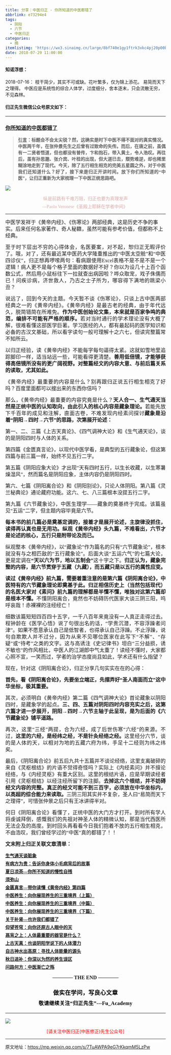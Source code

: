 ```yaml
---
title: 分享：中医归正 - 你所知道的中医都错了
abbrlink: e73294e4
tags:
  - 阴阳
  - 六节
  - 中医归正
categories:
  - 摘
itemlistimg: 'https://wx3.sinaimg.cn/large/8bf740e1gy1ftrk3xkc4pj20p00b7qn9.jpg'
date: 2018-07-29 11:00:00
---
```


#### 知诺浮想：
2018-07-16：
枝干简少，其实不可或缺。花叶繁多，仅为锦上添花。
易简而天下之理得。
中医应是系统性的综合人体学，过度细分，舍本逐末，只会流散无穷，不见森林。


#### 归正先生微信公众号原文如下：
---

###  [你所知道的中医都错了](https://mp.weixin.qq.com/s/7TuAWPA9eG7rKkqmM5LzPw "跳转至原文")



<div class="rich_media_content ">
                    <blockquote><p style="margin-top: 15px;text-align: justify;margin-bottom: 10px;"><span style="font-size: 16px;font-family: 仿宋;text-align: justify;text-decoration: underline;"><strong style="white-space: normal;"><span style="text-decoration: underline;font-family: 仿宋;text-align: justify;font-size: 14px;">引言</span></strong></span><span style="font-size: 16px;font-family: 仿宋;text-align: justify;"><strong style="white-space: normal;"><span style="font-family: 仿宋;text-align: justify;font-size: 14px;">：标题会不会太尖锐？然，这确实是时下中医不得不面对的真实情况。中医两千年，在张仲景先生之后曾有过致命的失传。而后，在唐之前，虽偶有一二贤者悟道，但也都没有普传，卞和抱石，带入黄土，令人浩叹。再往后，虽有孙思邈、张介宾、叶桂的出现，但大道已去，颓势难逆，却也稀里糊涂地走到了现代。今天，除了五行相生相克的完美五星圆之外，对于中医我们还知道什么？好了，接下来是归正开讲时间。放下你们所知道的“中医”，让归正重新为大家梳理一下中医正统思路吧。</span></strong></span></p></blockquote><p style="line-height: normal;"><img style="clear: both; display: block; margin:auto;" src="https://wx3.sinaimg.cn/large/8bf740e1gy1ftrk3xkc4pj20p00b7qn9.jpg" data-type="jpeg" data-w="900" style=""  /></p><p style="margin-top: 5px;margin-bottom: 5px;white-space: normal;text-align: center;line-height: normal;"><span style="color: rgb(215, 171, 169);font-family: 仿宋;font-size: 14px;">纵是前路有千难万阻，归正也要为真理发声</span></p><p style="margin-top: 5px;margin-bottom: 5px;white-space: normal;text-align: center;line-height: normal;"><span style="color: rgb(215, 171, 169);font-family: 仿宋;font-size: 14px;">---Paolo Veronese《圣殿上耶稣在学者中间》&nbsp;</span></p><hr  /><p style="margin-bottom: 5px;white-space: normal;text-align: left;margin-top: 15px;line-height: 1.5em;"><span style="font-family: 仿宋;font-size: 16px;text-align: justify;">中医学发祥于《黄帝内经》、《伤寒论》两部经典，这是历史不争的事实。后来任何名家著作、奇人秘籍，虽然可能有参考价值，但都称不上经典。</span></p><p style="margin-bottom: 15px;margin-top: 15px;text-align: justify;line-height: 1.5em;"><span style="font-family: 仿宋;font-size: 16px;text-align: justify;">至于时下层出不穷的心得体会，名医要案，对不起，恕归正无暇评价了。哦，对了，还有最近某中医药大学隆重推出的“中医太空舱”和“中医四诊仪”，归正想再啰嗦两句：看病跟使用Excel表格不是不是不是一个逻辑！病人更不是每个格子里面的数据好不好？你以为设几十上百个函数公式，然后用小鼠标往下一拉就查出病因啦？哗众取宠，戏子侏儒而已！问疾诊病，济世救人，乃古之士子所为，哪容得下满地的跳梁小丑？<br  /></span></p><p style="margin-bottom: 15px;margin-top: 15px;text-align: justify;line-height: 1.5em;"><span style="font-family: 仿宋;font-size: 16px;text-align: justify;">说远了，回到今天的主题。今天暂不谈《伤寒论</span><span style="font-size: 16px;font-family: 仿宋;text-align: justify;">》，只谈上古中医两部经典之一的《黄帝内经》。《黄帝内经》是最古老的经典，由于年代远久，脱简错简在所难免。<strong>作为中医创始论文集，本来就是百家争鸣的典范，编排不可能有严格的顺序。</strong>若对当时通行的学术理论没有大概了解，很难看懂这部医学巨著。学习医经的人，都有最起码的医学知识和必备的古汉文基础，所以看字读句一般可理解十之六七，但读完整篇常不知所云。</span></p><p style="margin-bottom: 15px;margin-top: 15px;text-align: justify;line-height: 1.5em;"><span style="font-size: 16px;font-family: 仿宋;text-align: justify;">以归正经验，读《黄帝内经》不能每字每句逼得太紧。这就如雪地里追踪脚印一样，适当站远一些，可能看得更清楚。<strong>善用低倍镜，才能够获得高倍镜所没有的更广阔视野。对整篇经文的内容大意、与前后篇关系的读取，尤其如此。</strong></span></p><p style="margin-bottom: 15px;margin-top: 15px;text-align: justify;line-height: 1.5em;"><span style="font-size: 16px;font-family: 仿宋;text-align: justify;">《黄帝内经》最重要的内容是什么？别再跟归正说五行相生相克了好吗？百度里面都可以搜出来的东西你信吗？</span></p><p style="margin-bottom: 15px;margin-top: 15px;text-align: justify;line-height: 1.5em;"><span style="font-size: 16px;font-family: 仿宋;text-align: justify;">那么，《黄帝内经》最重要的内容究竟是什么？<strong>天人合一、生气通天当然是正统中医的认知取向，由此引入的核心内容是藏象理论。</strong>若能先放下千百年的成见和注解，直面古卷，不难发现内经素问探讨<strong>藏象是沿着“阴阳→四时→六节”的思路，次第展开论述：</strong></span></p><p style="margin-bottom: 15px;margin-top: 15px;text-align: justify;line-height: 1.5em;"><span style="font-size: 16px;font-family: 仿宋;text-align: justify;">第一、二、三篇《上古天真论》、《四气调神大论》和《生气通天论》，谈的是阴阳四时与人体的关系。</span></p><p style="margin-bottom: 15px;margin-top: 15px;text-align: justify;line-height: 1.5em;"><span style="font-size: 16px;font-family: 仿宋;text-align: justify;">第四篇《金匮真言论》，以现代中医学看，是典型的五行藏象论，但这第四篇与前三篇一样，始终不见五行二字。</span></p><p style="margin-bottom: 15px;margin-top: 15px;text-align: justify;line-height: 1.5em;"><span style="font-size: 16px;font-family: 仿宋;text-align: justify;">第五篇《阴阳应象大论》才出现“天有四时五行，以生长收藏，以生寒暑燥湿风”，然而篇名是阴阳应象，主体内容仍是阴阳四时。</span></p><p style="margin-bottom: 15px;margin-top: 15px;text-align: justify;line-height: 1.5em;"><span style="font-size: 16px;font-family: 仿宋;text-align: justify;">第六、七篇《阴阳离合论》和《阴阳别论》，只论人体阴阳。第八篇《灵兰秘典论》通论藏府功能。这六、七、八三篇根本没提五行二字。&nbsp;</span></p><p style="margin-bottom: 15px;margin-top: 15px;text-align: justify;line-height: 1.5em;"><span style="font-size: 16px;font-family: 仿宋;text-align: justify;">第九篇《六节藏象论》，中医生理学——藏象的奠基终于完成。该篇虽见“五运”二字，但主题内容毕竟是六节。</span></p><p style="margin-bottom: 15px;margin-top: 15px;text-align: justify;line-height: 1.5em;"><strong><span style="font-size: 16px;font-family: 仿宋;text-align: justify;">每本书的前几篇必是奠基定调的，接着才是展开论述，主旋律没抓住，读得再认真也是无用功。纵观《黄帝内经》头九篇，不难看出，六节才是论述的核心，五行只是附带论及而已。</span></strong></p><p style="margin-bottom: 15px;margin-top: 15px;text-align: justify;line-height: 1.5em;"><span style="font-size: 16px;font-family: 仿宋;text-align: justify;">纵观整本《黄帝内经》，以“藏象论”作为篇名的只有“六节藏象论”，根本就没有与之相匹敌的“五行藏象论”。后面大谈“五运六气”的七篇大论，更是定调在<strong>“天以六为节，地以五制会”</strong>这十字之下。<strong>归正认为，藏象完整的内容，是六节贯穿于五藏（九藏），而五藏只是以五行的属性应变。</strong></span></p><p style="margin-bottom: 15px;margin-top: 15px;text-align: justify;line-height: 1.5em;"><strong><span style="font-size: 16px;font-family: 仿宋;text-align: justify;">读过《黄帝内经》前九篇，需要着重注意的是第六篇《阴阳离合论》，中医特有的六节藏象理论即奠基于此。</span><span style="font-family: 仿宋;font-size: 16px;">归正相信历史上（当然包括现代）的名医大家对《素问》前九篇的理解都是半懂不懂，唯独对这第六篇却是根本不懂。</span></strong><span style="font-family: 仿宋;font-size: 16px;">不懂阴阳离合，竟然也不妨碍历代医家大谈三阴三阳，呜呼哀哉！赤裸裸的注经经亡！</span></p><p style="margin-bottom: 15px;margin-top: 15px;text-align: justify;line-height: 1.5em;"><span style="font-size: 16px;font-family: 仿宋;text-align: justify;">细数该篇短短四百四十五字，一千八百年来竟没有一人真正走得过去。程钟龄在《医学心悟》说了句很出名的话，“学贵沉潜，不容浮躁者问津”。如果不愿意承认自己是低智者，也得承认自己浮躁。不止浮躁，说句自欺欺人并不过分，因为从来不见哪位医家在此写下“不解”、“存疑”或“待考”之类的文字。这与高诱注《史记律书》坦白“三分益损，诱不敏也”的作风相比，中医人的江湖郎中气太重了！读经不懂时，大家都心照不宣，一笑而过，学者的治学态度尚且如此，学术还有什么指望？</span></p><p style="margin-bottom: 15px;margin-top: 15px;text-align: justify;line-height: 1.5em;"><span style="font-size: 16px;font-family: 仿宋;text-align: justify;">现在，针对这《阴阳离合论》，归正分享几句实实在在的心得：</span></p><p style="margin-bottom: 15px;margin-top: 15px;text-align: justify;line-height: 1.5em;"><strong><span style="font-size: 16px;font-family: 仿宋;text-align: justify;">首先，看《阴阳离合论》，先要坐立端正，先摆弄好“圣人南面而立”这中华坐标，极其重要。</span></strong></p><p style="margin-bottom: 15px;margin-top: 15px;text-align: justify;line-height: 1.5em;"><span style="font-size: 16px;font-family: 仿宋;text-align: justify;">其次，必须明白《黄帝内经》第二篇《四气调神大论》首论藏象以阴阳四时，是藏象学的起点。<strong>三、四、五篇对阴阳四时内容充实之后，这第六篇才进一步展开，阴阳→四时→六节主轴于此呈现，是为后面的《六节藏象论》铺平道路。</strong></span></p><p style="margin-bottom: 15px;margin-top: 15px;text-align: justify;line-height: 1.5em;"><span style="font-size: 16px;font-family: 仿宋;text-align: justify;">再次，这里“三经”两提，合为六经，成了后世伤寒“六经”的来源。不过，<strong>这里的六经，是经纬之经，不是针灸经络之经。</strong>这里经分六节，谈的是人体的天，以相对为地的五藏六府为纬，手足十二经则为纬之纬矣。</span></p><p style="margin-bottom: 15px;margin-top: 15px;text-align: justify;line-height: 1.5em;"><span style="font-size: 16px;font-family: 仿宋;text-align: justify;">最后，《阴阳离合论》前五后九共十五篇并不谈论经络，这里支离破碎的来自《灵枢根结》的片语不觉得奇怪吗？实际上《内经素问》并不擅论经络，与《内经灵枢》有重大区别。这里的根结片语，应是早期读经者引用《灵枢根结》以经注经所留下的注脚。<strong>去掉这六个根结，并不妨碍经文内容的完整。真正的经文可能不到三百字，必须放在中华坐标内，以高超的综合能力来读取。</strong>三阴三阳其实并不复杂，圣人曰“易简而天下之理得”，可惜张仲景之后只有王冰讲得半对。</span></p><p style="margin-bottom: 15px;margin-top: 15px;text-align: justify;line-height: 1.5em;"><span style="font-size: 16px;font-family: 仿宋;text-align: justify;">何日《阴阳离合论》看懂了，正统中医的大门方才打开。到时所有学人将虔诚拜倒，感慨我们的先祖对神圣人体的精微认知，那是当代西医所无法企及的高度。</span><span style="font-family: 仿宋;font-size: 16px;">到时回头再看看今日我们抱着不放的五行相生相克，不由浩叹，我们曾经学过的“中医”真的都错了！！</span></p><p style="margin-bottom: 15px;margin-top: 15px;text-align: justify;line-height: 1.5em;"><span style="font-size: 16px;font-family: 仿宋;text-align: justify;"><strong style="text-align: justify;white-space: normal;"><span style="font-family: 仿宋;font-size: 16px;text-align: center;">文末附上归正关联文章清单：</span></strong></span></p><p style="text-align: justify;line-height: normal;margin-top: 5px;margin-bottom: 5px;"><a href="http://mp.weixin.qq.com/s?__biz=MzI5NzQzMzY5NQ==&amp;mid=2247484097&amp;idx=1&amp;sn=6b5303a98deb745460ac396ed9075e3f&amp;chksm=ecb46df1dbc3e4e781475723f1bba1f89c51e8f9692d05d23464ab645bb222382e8e0c2cb948&amp;scene=21#wechat_redirect" target="_blank" style="font-family: 仿宋;text-align: justify;font-size: 14px;text-decoration: underline;"><span style="font-family: 仿宋;text-align: justify;font-size: 14px;"><strong style="text-align: justify;white-space: normal;"><span style="font-size: 14px;font-family: 仿宋;text-align: center;">生气通天谈脏象</span></strong></span></a><br  /></p><p style="text-align: justify;line-height: normal;margin-top: 5px;margin-bottom: 5px;"><a href="http://mp.weixin.qq.com/s?__biz=MzI5NzQzMzY5NQ==&amp;mid=2247484089&amp;idx=1&amp;sn=d49c8b96732f8c6b9e0d703ad6ee7695&amp;chksm=ecb46d89dbc3e49f2b4c29c40ead678d8132b4e7fdac14faff72c31b9e61f2a864d5d2ca663d&amp;scene=21#wechat_redirect" target="_blank" style="font-family: 仿宋;text-align: justify;font-size: 14px;text-decoration: underline;"><span style="font-family: 仿宋;text-align: justify;font-size: 14px;"><strong style="text-align: justify;white-space: normal;"><span style="font-size: 14px;font-family: 仿宋;text-align: center;">有病方为贵：告诉你身体小毛病背后的故事</span></strong></span></a><br  /></p><p style="text-align: justify;line-height: normal;margin-top: 5px;margin-bottom: 5px;"><a href="http://mp.weixin.qq.com/s?__biz=MzI5NzQzMzY5NQ==&amp;mid=2247484082&amp;idx=1&amp;sn=6c2a09b103e76aa6041d712ed9f82832&amp;chksm=ecb46d82dbc3e494f78c5f23b44a24f4293589edfd568c9b26f807cf0c9716b9259a58cefd36&amp;scene=21#wechat_redirect" target="_blank" style="font-family: 仿宋;text-align: justify;font-size: 14px;text-decoration: underline;"><span style="font-family: 仿宋;text-align: justify;font-size: 14px;"><strong style="text-align: justify;white-space: normal;"><span style="font-size: 14px;font-family: 仿宋;text-align: center;">夏日凉茶---你所不知道的慢性自残</span></strong></span></a><br  /></p><p style="text-align: justify;line-height: normal;margin-top: 5px;margin-bottom: 5px;"><a href="http://mp.weixin.qq.com/s?__biz=MzI5NzQzMzY5NQ==&amp;mid=2247484080&amp;idx=1&amp;sn=51809d420a42817696022ddf63003bb4&amp;chksm=ecb46d80dbc3e496c41d9312594da891e5b4d2eec284c4975b60b3cd710546dd4f4c3a9ee4b5&amp;scene=21#wechat_redirect" target="_blank" style="font-family: 仿宋;text-align: justify;font-size: 14px;text-decoration: underline;"><span style="font-family: 仿宋;text-align: justify;font-size: 14px;"><strong style="text-align: justify;white-space: normal;"><span style="font-size: 14px;font-family: 仿宋;text-align: center;">须弥山</span></strong></span></a><br  /></p><p style="text-align: justify;line-height: normal;margin-top: 5px;margin-bottom: 5px;"><a href="http://mp.weixin.qq.com/s?__biz=MzI5NzQzMzY5NQ==&amp;mid=2247484076&amp;idx=1&amp;sn=cd2b46bc48a4075026a01d38815a63db&amp;chksm=ecb46d9cdbc3e48af3bfcc8a5b4d186fd4ccc542734a32eacea1646a8035a83a238492a57616&amp;scene=21#wechat_redirect" target="_blank" style="font-family: 仿宋;text-align: justify;font-size: 14px;text-decoration: underline;"><span style="font-family: 仿宋;text-align: justify;font-size: 14px;"><strong style="text-align: justify;white-space: normal;"><span style="font-size: 14px;font-family: 仿宋;text-align: center;">金匮真言---带你读懂《黄帝内经》第四篇</span></strong></span></a><br  /></p><p style="text-align: justify;line-height: normal;margin-top: 5px;margin-bottom: 5px;"><a href="http://mp.weixin.qq.com/s?__biz=MzI5NzQzMzY5NQ==&amp;mid=2247484017&amp;idx=1&amp;sn=d0f084e2e82ea3822e285f5e8b7007d4&amp;chksm=ecb46d41dbc3e457f75beffdbbbbfc29cbe402abe598f8dca515e4937e91a7229cc1a033c706&amp;scene=21#wechat_redirect" target="_blank" style="font-family: 仿宋;text-align: justify;font-size: 14px;text-decoration: underline;"><span style="font-family: 仿宋;text-align: justify;font-size: 14px;"><strong style="text-align: justify;white-space: normal;"><span style="font-size: 14px;font-family: 仿宋;text-align: center;">中医养生：向你展现养生的三重境界（上篇）</span></strong></span></a><br  /></p><p style="text-align: justify;line-height: normal;margin-top: 5px;margin-bottom: 5px;"><a href="http://mp.weixin.qq.com/s?__biz=MzI5NzQzMzY5NQ==&amp;mid=2247484018&amp;idx=1&amp;sn=4e2861aaf71440a4affcb0146c970bfb&amp;chksm=ecb46d42dbc3e454b14d9f1188211230c849f53456a06b095f8a01d9f91524a13e40d53ea519&amp;scene=21#wechat_redirect" target="_blank" style="font-family: 仿宋;text-align: justify;font-size: 14px;text-decoration: underline;"><span style="font-family: 仿宋;text-align: justify;font-size: 14px;"><strong style="text-align: justify;white-space: normal;"><span style="font-size: 14px;font-family: 仿宋;text-align: center;">中医养生：向你展现养生的三重境界（中篇）</span></strong></span></a><br  /></p><p style="text-align: justify;line-height: normal;margin-top: 5px;margin-bottom: 5px;"><a href="http://mp.weixin.qq.com/s?__biz=MzI5NzQzMzY5NQ==&amp;mid=2247484019&amp;idx=1&amp;sn=28340c71ce9b8ac44c11d6d2e7e21ea2&amp;chksm=ecb46d43dbc3e455a9f542c7ecd7bcafb0136638e99fc9bfc63f1f1dfe30832e8fbe2d91c40e&amp;scene=21#wechat_redirect" target="_blank" style="font-family: 仿宋;text-align: justify;font-size: 14px;text-decoration: underline;"><span style="font-family: 仿宋;text-align: justify;font-size: 14px;"><strong style="text-align: justify;white-space: normal;"><span style="font-size: 14px;font-family: 仿宋;text-align: center;">中医养生：向你展现养生的三重境界（下篇）</span></strong></span></a><br  /></p><p style="text-align: justify;line-height: normal;margin-top: 5px;margin-bottom: 5px;"><a href="http://mp.weixin.qq.com/s?__biz=MzI5NzQzMzY5NQ==&amp;mid=2247483985&amp;idx=1&amp;sn=b780a7a5cd02671a3b702ed55dbcd0d1&amp;chksm=ecb46d61dbc3e47799e5ae15f1dc74f3514b42c458397fb31bf8e79e1de64d70857dd676eaaf&amp;scene=21#wechat_redirect" target="_blank" style="font-family: 仿宋;text-align: justify;font-size: 14px;text-decoration: underline;"><span style="font-family: 仿宋;text-align: justify;font-size: 14px;"><strong style="text-align: justify;white-space: normal;"><span style="font-size: 14px;font-family: 仿宋;text-align: center;">关于补肾---也许我们都错了</span></strong></span></a><br  /></p><p style="text-align: justify;line-height: normal;margin-top: 5px;margin-bottom: 5px;"><a href="http://mp.weixin.qq.com/s?__biz=MzI5NzQzMzY5NQ==&amp;mid=2247483964&amp;idx=1&amp;sn=f3981bc0edee904bfcf1f8318ba17db9&amp;chksm=ecb46d0cdbc3e41a1b9690db7c84e9150a12dd3fba6ddcb109fc3dec54f2a88f6f540db9b44b&amp;scene=21#wechat_redirect" target="_blank" style="font-family: 仿宋;text-align: justify;font-size: 14px;text-decoration: underline;"><span style="font-family: 仿宋;text-align: justify;font-size: 14px;"><strong style="text-align: justify;white-space: normal;"><span style="font-size: 14px;font-family: 仿宋;text-align: center;">仰望苍穹：向你还原古人眼中的天</span></strong></span></a><br  /></p><p style="text-align: justify;line-height: normal;margin-top: 5px;margin-bottom: 5px;"><a href="http://mp.weixin.qq.com/s?__biz=MzI5NzQzMzY5NQ==&amp;mid=2247483978&amp;idx=1&amp;sn=8a2b070cdea10f3e13c9a26ed681ac5f&amp;chksm=ecb46d7adbc3e46c5200a646a4ff3d08a03fd76ccc80f345cd6abeab27281086a1f37ddac95c&amp;scene=21#wechat_redirect" target="_blank" style="font-family: 仿宋;text-align: justify;font-size: 14px;text-decoration: underline;"><span style="font-family: 仿宋;text-align: justify;font-size: 14px;"><strong style="text-align: justify;white-space: normal;"><span style="font-size: 14px;font-family: 仿宋;text-align: center;">鬲肓之上：人体最重要的器官是什么？</span></strong></span></a><br  /></p><p style="text-align: justify;line-height: normal;margin-top: 5px;margin-bottom: 5px;"><span style="font-family: 仿宋;text-align: justify;font-size: 14px;text-decoration: underline;"><strong style="text-align: justify;white-space: normal;"><span style="font-size: 14px;font-family: 仿宋;text-align: center;"><a href="http://mp.weixin.qq.com/s?__biz=MzI5NzQzMzY5NQ==&amp;mid=2247483962&amp;idx=1&amp;sn=6be5770bbdd904f8217bb21488377fa6&amp;chksm=ecb46d0adbc3e41ce6dd2ab0ff37d30a40d735e4c3e6ebc7f92aa9038eb2c5f1f35a188aab7e&amp;scene=21#wechat_redirect" target="_blank" style="font-family: 仿宋;text-align: justify;font-size: 14px;text-decoration: underline;">上古天真：也谈阴阳学说下的人体潜力</a></span></strong></span></p><p style="text-align: justify;line-height: normal;margin-top: 5px;margin-bottom: 5px;"><a href="http://mp.weixin.qq.com/s?__biz=MzI5NzQzMzY5NQ==&amp;mid=2247483837&amp;idx=1&amp;sn=ee187f53d00e93d4df6fcf2d4cecd2a9&amp;chksm=ecb46e8ddbc3e79b68c067618a189e628651cf85a23b947cdb7e4aa3a1edd3b4f100d4566b97&amp;scene=21#wechat_redirect" target="_blank" style="font-family: 仿宋;font-size: 14px;text-decoration: underline;"><strong><span style="text-align: center;">自古神水出高原：寻找人体能量的源头</span></strong></a></p><p style="text-align: justify;line-height: normal;margin-top: 5px;margin-bottom: 5px;"><a href="http://mp.weixin.qq.com/s?__biz=MzI5NzQzMzY5NQ==&amp;mid=2247483847&amp;idx=1&amp;sn=f02c5a071da452eb11bc6bb9c0199a27&amp;chksm=ecb46ef7dbc3e7e16a5a0dae76ad0c4b7b1bcaea6f8d8b4443ef3856dc04330aaaf1303c4264&amp;scene=21#wechat_redirect" target="_blank" style="font-family: 仿宋;text-align: justify;font-size: 14px;text-decoration: underline;"><span style="font-family: 仿宋;text-align: justify;font-size: 14px;"><strong style="text-align: justify;white-space: normal;"><span style="font-size: 14px;font-family: 仿宋;text-align: center;">秋日进补：你深以为然的养生误区</span></strong></span></a><br  /></p><p style="text-align: justify;line-height: normal;margin-top: 5px;margin-bottom: 5px;"><a href="http://mp.weixin.qq.com/s?__biz=MzI5NzQzMzY5NQ==&amp;mid=2247483810&amp;idx=1&amp;sn=76cf625456e4eb1471582c069c78f59c&amp;chksm=ecb46e92dbc3e784b8c66c85e67fc74d6dd1237916c9b5ad15bb778f10feb2877992183e28ff&amp;scene=21#wechat_redirect" target="_blank" style="font-family: 仿宋;text-align: justify;font-size: 14px;text-decoration: underline;"><span style="font-family: 仿宋;text-align: justify;font-size: 14px;"><strong style="text-align: justify;white-space: normal;"><span style="font-size: 14px;font-family: 仿宋;text-align: center;">问路何方：中医渐亡之殇</span></strong></span></a><br  /></p><p style="margin-top: 15px;margin-bottom: 15px;white-space: normal;text-align: center;"><span style="font-family: 仿宋;font-size: 16px;"><strong style="text-align: justify;">———— THE&nbsp;END ————</strong></span></p><p style="margin-top: 15px;margin-bottom: 15px;white-space: normal;text-align: justify;"><span style="font-family: 仿宋;font-size: 16px;"></span></p><p style="margin-top: 25px;margin-bottom: 5px;font-size: 16px;white-space: normal;max-width: 100%;min-height: 1em;color: rgb(62, 62, 62);text-align: center;line-height: 1.75em;box-sizing: border-box !important;word-wrap: break-word !important;"><strong><span style="font-size: 18px;color: rgb(0, 0, 0);max-width: 100%;font-family: 仿宋;letter-spacing: 0.5px;box-sizing: border-box !important;word-wrap: break-word !important;">做实在学问，写良心文章</span></strong></p><p style="margin-top: 5px;margin-bottom: 15px;font-size: 16px;white-space: normal;max-width: 100%;min-height: 1em;color: rgb(62, 62, 62);line-height: 1.75em;text-align: center;box-sizing: border-box !important;word-wrap: break-word !important;"><strong><span style="color: rgb(0, 0, 0);max-width: 100%;font-family: 仿宋;letter-spacing: 0.5px;box-sizing: border-box !important;word-wrap: break-word !important;">敬请继续关注“归正先生”---Fu_Academy</span></strong></p><hr style="font-size: 16px;white-space: normal;max-width: 100%;color: rgb(62, 62, 62);box-sizing: border-box !important;word-wrap: break-word !important;"  />
					<img style="clear: both; display: block; margin:auto;" src="https://ws1.sinaimg.cn/mw690/8bf740e1gy1fgqt1hfuomj20hs0bzmyp.jpg" /><p style="text-align: center; color: red">[请关注中医归正(中医修正)先生公众号]</p><hr />
                </div>



原文地址：https://mp.weixin.qq.com/s/7TuAWPA9eG7rKkqmM5LzPw


